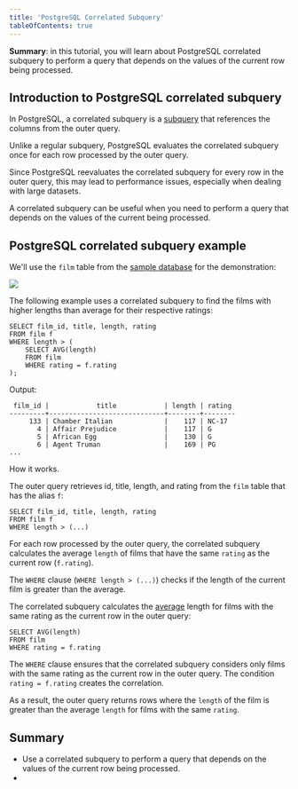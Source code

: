 ```yaml
---
title: 'PostgreSQL Correlated Subquery'
tableOfContents: true
---
```


**Summary**: in this tutorial, you will learn about PostgreSQL correlated subquery to perform a query that depends on the values of the current row being processed.



## Introduction to PostgreSQL correlated subquery



In PostgreSQL, a correlated subquery is a [subquery](/docs/postgresql/postgresql-subquery) that references the columns from the outer query.



Unlike a regular subquery, PostgreSQL evaluates the correlated subquery once for each row processed by the outer query.



Since PostgreSQL reevaluates the correlated subquery for every row in the outer query, this may lead to performance issues, especially when dealing with large datasets.



A correlated subquery can be useful when you need to perform a query that depends on the values of the current being processed.



## PostgreSQL correlated subquery example



We'll use the `film` table from the [sample database](https://www.postgresqltutorial.com/postgresql-getting-started/postgresql-sample-database/) for the demonstration:



![](https://www.postgresqltutorial.com/wp-content/uploads/2019/05/film.png)



The following example uses a correlated subquery to find the films with higher lengths than average for their respective ratings:



```
SELECT film_id, title, length, rating
FROM film f
WHERE length > (
    SELECT AVG(length)
    FROM film
    WHERE rating = f.rating
);
```



Output:



```
 film_id |            title            | length | rating
---------+-----------------------------+--------+--------
     133 | Chamber Italian             |    117 | NC-17
       4 | Affair Prejudice            |    117 | G
       5 | African Egg                 |    130 | G
       6 | Agent Truman                |    169 | PG
...
```



How it works.



The outer query retrieves id, title, length, and rating from the `film` table that has the alias `f`:



```
SELECT film_id, title, length, rating
FROM film f
WHERE length > (...)
```



For each row processed by the outer query, the correlated subquery calculates the average `length` of films that have the same `rating` as the current row (`f.rating`).



The `WHERE` clause (`WHERE length > (...)`) checks if the length of the current film is greater than the average.



The correlated subquery calculates the [average](https://www.postgresqltutorial.com/postgresql-aggregate-functions/postgresql-avg-function/) length for films with the same rating as the current row in the outer query:



```
SELECT AVG(length)
FROM film
WHERE rating = f.rating
```



The `WHERE` clause ensures that the correlated subquery considers only films with the same rating as the current row in the outer query. The condition `rating = f.rating` creates the correlation.



As a result, the outer query returns rows where the `length` of the film is greater than the average `length` for films with the same `rating`.



## Summary



- Use a correlated subquery to perform a query that depends on the values of the current row being processed.
- 
